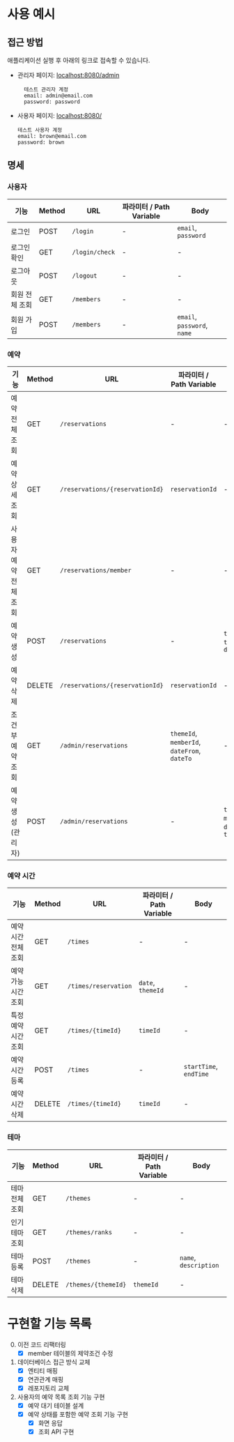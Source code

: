 # 사용 예시

## 접근 방법

애플리케이션 실행 후 아래의 링크로 접속할 수 있습니다.

- 관리자 페이지: [localhost:8080/admin](http://localhost:8080/admin)
    ```plaintext
      테스트 관리자 계정
      email: admin@email.com
      password: password
    ```

- 사용자 페이지: [localhost:8080/](http://localhost:8080/)
    ```plaintext
  테스트 사용자 계정
  email: brown@email.com
  password: brown
   ```

## 명세

### 사용자

| 기능       | Method | URL            | 파라미터 / Path Variable | Body                        |
|----------|--------|----------------|----------------------|-----------------------------|
| 로그인      | POST   | `/login`       | -                    | `email`, `password`         |
| 로그인 확인   | GET    | `/login/check` | -                    | -                           |
| 로그아웃     | POST   | `/logout`      | -                    | -                           |
| 회원 전체 조회 | GET    | `/members`     | -                    | -                           |
| 회원 가입    | POST   | `/members`     | -                    | `email`, `password`, `name` |

### 예약

| 기능           | Method | URL                             | 파라미터 / Path Variable                        | Body                                    |
|--------------|--------|---------------------------------|---------------------------------------------|-----------------------------------------|
| 예약 전체 조회     | GET    | `/reservations`                 | -                                           | -                                       |
| 예약 상세 조회     | GET    | `/reservations/{reservationId}` | `reservationId`                             | -                                       |
| 사용자 예약 전체 조회 | GET    | `/reservations/member`          | -                                           | -                                       |
| 예약 생성        | POST   | `/reservations`                 | -                                           | `themeId`, `timeId`, `date`             |
| 예약 삭제        | DELETE | `/reservations/{reservationId}` | `reservationId`                             | -                                       |
| 조건부 예약 조회    | GET    | `/admin/reservations`           | `themeId`, `memberId`, `dateFrom`, `dateTo` | -                                       |
| 예약 생성 (관리자)  | POST   | `/admin/reservations`           | -                                           | `themeId`, `memberId`, `date`, `timeId` |

### 예약 시간

| 기능          | Method | URL                  | 파라미터 / Path Variable | Body                   |
|-------------|--------|----------------------|----------------------|------------------------|
| 예약 시간 전체 조회 | GET    | `/times`             | -                    | -                      |
| 예약 가능 시간 조회 | GET    | `/times/reservation` | `date`, `themeId`    | -                      |
| 특정 예약 시간 조회 | GET    | `/times/{timeId}`    | `timeId`             | -                      |
| 예약 시간 등록    | POST   | `/times`             | -                    | `startTime`, `endTime` |
| 예약 시간 삭제    | DELETE | `/times/{timeId}`    | `timeId`             | -                      |

### 테마

| 기능       | Method | URL                 | 파라미터 / Path Variable | Body                  |
|----------|--------|---------------------|----------------------|-----------------------|
| 테마 전체 조회 | GET    | `/themes`           | -                    | -                     |
| 인기 테마 조회 | GET    | `/themes/ranks`     | -                    | -                     |
| 테마 등록    | POST   | `/themes`           | -                    | `name`, `description` |
| 테마 삭제    | DELETE | `/themes/{themeId}` | `themeId`            | -                     |

# 구현할 기능 목록

0. 이전 코드 리팩터링
    - [x] member 테이블의 제약조건 수정

1. 데이터베이스 접근 방식 교체
    - [x] 엔티티 매핑
    - [x] 연관관계 매핑
    - [x] 레포지토리 교체

2. 사용자의 예약 목록 조회 기능 구현
    - [x] 예약 대기 테이블 설계
    - [x] 예약 상태를 포함한 예약 조회 기능 구현
        - [x] 화면 응답
        - [x] 조회 API 구현
